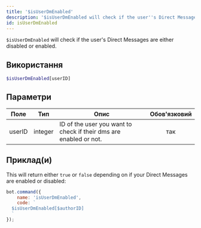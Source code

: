 ```yaml
---
title: '$isUserDmEnabled'
description: '$isUserDmEnabled will check if the user''s Direct Messages are either disabled or enabled.'
id: isUserDmEnabled
---
```


`$isUserDmEnabled` will check if the user's Direct Messages are either disabled or enabled.

## Використання

```php
$isUserDmEnabled[userID]
```

## Параметри

| Поле   | Тип     | Опис                                                              | Обов'язковий |
| ------ | ------- | ----------------------------------------------------------------- |:------------:|
| userID | integer | ID of the user you want to check if their dms are enabled or not. |     так      |

## Приклад(и)

This will return either `true` or `false` depending on if your Direct Messages are enabled or disabled:

```javascript
bot.command({
    name: 'isUserDmEnabled',
    code: `
  $isUserDmEnabled[$authorID]
  `
});
```
